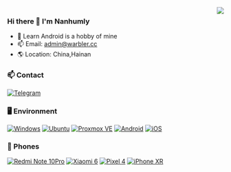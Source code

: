 <img align="right" src="https://github-readme-stats.vercel.app/api?username=Nanhumly&include_all_commits=true&show_icons=true&theme=vue&count_private=true&hide_border=true" />

### Hi there 👋 I'm Nanhumly
- 🌱 Learn Android is a hobby of mine
- 📫 Email: admin@warbler.cc
- 🌎 Location: China,Hainan

### 📫 Contact
[![Telegram](https://img.shields.io/badge/%40Nanhumly-0088cc?style=flat-square&logo=telegram&logoColor=ffffff)](https://t.me/Nanhumly)

### 🖥️ Environment
[![Windows](https://img.shields.io/badge/Windows-00BBFF?style=flat-square&logo=Windows&logoColor=FFFFFF&labelColor=00BBFF)](https://www.microsoft.com/windows11)
[![Ubuntu](https://img.shields.io/badge/Ubuntu%20-FFA500?style=flat-square&logo=Ubuntu&logoColor=FFFFFF&labelColor=FFA500)](https://ubuntu.com)
[![Proxmox VE](https://img.shields.io/badge/Proxmox%20VE%20-critical?style=flat-square&logo=Debian&logoColor=FFFFFF&labelColor=critical)](https://www.proxmox.com/)
[![Android](https://img.shields.io/badge/Android-00C000?style=flat-square&logo=android&logoColor=FFFFFF&labelColor=00C000)](https://www.android.com/android-13/)
[![iOS](https://img.shields.io/badge/iOS-4F4F4F?style=flat-square&logo=apple&logoColor=FFFFFF&labelColor=4F4F4F)](https://www.apple.com/ios/ios16/)

### 📱 Phones
[![Redmi Note 10Pro](https://img.shields.io/badge/Redmi%20Note%2010Pro-ED9121?style=flat-square&logo=xiaomi&logoColor=FFFFFF&labelColor=ED9121)](https://www.mi.com/redminote10pro)
[![Xiaomi 6](https://img.shields.io/badge/Xiaomi%206-ED9121?style=flat-square&logo=xiaomi&logoColor=FFFFFF&labelColor=ED9121)](https://www.mi.com/mi6)
[![Pixel 4](https://img.shields.io/badge/Pixel%204-00C000?style=flat-square&logo=google&logoColor=FFFFFF&labelColor=00C000)](https://store.google.com/)
[![iPhone XR](https://img.shields.io/badge/iPhone%20XR-4F4F4F?style=flat-square&logo=apple&logoColor=FFFFFF&labelColor=4F4F4F)](https://support.apple.com/kb/SP781)

